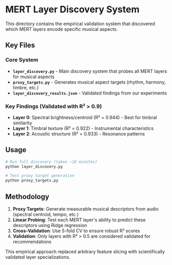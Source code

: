 # MERT Layer Discovery System

This directory contains the empirical validation system that discovered which MERT layers encode specific musical aspects.

## Key Files

### Core System
- **`layer_discovery.py`** - Main discovery system that probes all MERT layers for musical aspects
- **`proxy_targets.py`** - Generates musical aspect targets (rhythm, harmony, timbre, etc.)
- **`layer_discovery_results.json`** - Validated findings from our experiments

### Key Findings (Validated with R² > 0.9)
- **Layer 0**: Spectral brightness/centroid (R² = 0.944) - Best for timbral similarity
- **Layer 1**: Timbral texture (R² = 0.922) - Instrumental characteristics  
- **Layer 2**: Acoustic structure (R² = 0.933) - Resonance patterns

## Usage

```bash
# Run full discovery (takes ~10 minutes)
python layer_discovery.py

# Test proxy target generation
python proxy_targets.py
```

## Methodology

1. **Proxy Targets**: Generate measurable musical descriptors from audio (spectral centroid, tempo, etc.)
2. **Linear Probing**: Test each MERT layer's ability to predict these descriptors using Ridge regression
3. **Cross-Validation**: Use 5-fold CV to ensure robust R² scores
4. **Validation**: Only layers with R² > 0.5 are considered validated for recommendations

This empirical approach replaced arbitrary feature slicing with scientifically validated layer specializations.